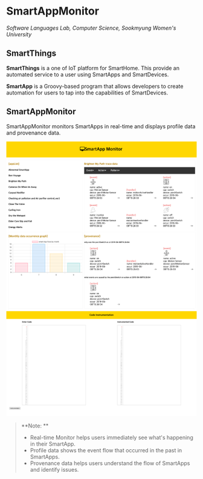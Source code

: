 # SmartAppMonitor
*Software Languages Lab, Computer Science, Sookmyung Women's University*

SmartThings
-----------------------
**SmartThings** is a one of IoT platform for SmartHome. This provide an automated service to a user using SmartApps and SmartDevices.

**SmartApp** is a Groovy-based program that allows developers to create automation for users to tap into the capabilities of SmartDevices.

SmartAppMonitor
-----------------------
SmartAppMonitor monitors SmartApps in real-time and displays profile data and provenance data.

![SmartAppMonitor](https://github.com/dianakoh/SmartAppMonitor_Full/blob/master/result.png)
![codeInstrument](https://github.com/dianakoh/SmartAppMonitor_Full/blob/master/codeIns.png)

> **Note: **
> - Real-time Monitor helps users immediately see what's happening in their SmartApp.
> - Profile data shows the event flow that occurred in the past in SmartApps.
> - Provenance data helps users understand the flow of SmartApps and identify issues.
